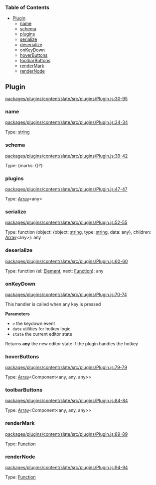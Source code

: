 <!-- Generated by documentation.js. Update this documentation by updating the source code. -->

### Table of Contents

-   [Plugin][1]
    -   [name][2]
    -   [schema][3]
    -   [plugins][4]
    -   [serialize][5]
    -   [deserialize][6]
    -   [onKeyDown][7]
    -   [hoverButtons][8]
    -   [toolbarButtons][9]
    -   [renderMark][10]
    -   [renderNode][11]

## Plugin

[packages/plugins/content/slate/src/plugins/Plugin.js:30-95][12]

### name

[packages/plugins/content/slate/src/plugins/Plugin.js:34-34][13]

Type: [string][14]

### schema

[packages/plugins/content/slate/src/plugins/Plugin.js:39-42][15]

Type: {marks: {}?}

### plugins

[packages/plugins/content/slate/src/plugins/Plugin.js:47-47][16]

Type: [Array][17]&lt;any>

### serialize

[packages/plugins/content/slate/src/plugins/Plugin.js:52-55][18]

Type: function (object: {object: [string][14], type: [string][14], data: any}, children: [Array][17]&lt;any>): any

### deserialize

[packages/plugins/content/slate/src/plugins/Plugin.js:60-60][19]

Type: function (el: [Element][20], next: [Function][21]): any

### onKeyDown

[packages/plugins/content/slate/src/plugins/Plugin.js:70-74][22]

This handler is called when any key is pressed

**Parameters**

-   `e`  the keydown event
-   `data`  utilities for hotkey logic
-   `state`  the current editor state

Returns **any** the new editor state if the plugin handles the hotkey

### hoverButtons

[packages/plugins/content/slate/src/plugins/Plugin.js:79-79][23]

Type: [Array][17]&lt;Component&lt;any, any, any>>

### toolbarButtons

[packages/plugins/content/slate/src/plugins/Plugin.js:84-84][24]

Type: [Array][17]&lt;Component&lt;any, any, any>>

### renderMark

[packages/plugins/content/slate/src/plugins/Plugin.js:89-89][25]

Type: [Function][21]

### renderNode

[packages/plugins/content/slate/src/plugins/Plugin.js:94-94][26]

Type: [Function][21]

[1]: #plugin

[2]: #name

[3]: #schema

[4]: #plugins

[5]: #serialize

[6]: #deserialize

[7]: #onkeydown

[8]: #hoverbuttons

[9]: #toolbarbuttons

[10]: #rendermark

[11]: #rendernode

[12]: https://github.com/nolandg/editor/blob/2157bcbe0494f833932add53fe75a704229d2f3f/packages/plugins/content/slate/src/plugins/Plugin.js#L30-L95 "Source code on GitHub"

[13]: https://github.com/nolandg/editor/blob/2157bcbe0494f833932add53fe75a704229d2f3f/packages/plugins/content/slate/src/plugins/Plugin.js#L34-L34 "Source code on GitHub"

[14]: https://developer.mozilla.org/docs/Web/JavaScript/Reference/Global_Objects/String

[15]: https://github.com/nolandg/editor/blob/2157bcbe0494f833932add53fe75a704229d2f3f/packages/plugins/content/slate/src/plugins/Plugin.js#L39-L42 "Source code on GitHub"

[16]: https://github.com/nolandg/editor/blob/2157bcbe0494f833932add53fe75a704229d2f3f/packages/plugins/content/slate/src/plugins/Plugin.js#L47-L47 "Source code on GitHub"

[17]: https://developer.mozilla.org/docs/Web/JavaScript/Reference/Global_Objects/Array

[18]: https://github.com/nolandg/editor/blob/2157bcbe0494f833932add53fe75a704229d2f3f/packages/plugins/content/slate/src/plugins/Plugin.js#L52-L55 "Source code on GitHub"

[19]: https://github.com/nolandg/editor/blob/2157bcbe0494f833932add53fe75a704229d2f3f/packages/plugins/content/slate/src/plugins/Plugin.js#L60-L60 "Source code on GitHub"

[20]: https://developer.mozilla.org/docs/Web/API/Element

[21]: https://developer.mozilla.org/docs/Web/JavaScript/Reference/Statements/function

[22]: https://github.com/nolandg/editor/blob/2157bcbe0494f833932add53fe75a704229d2f3f/packages/plugins/content/slate/src/plugins/Plugin.js#L70-L74 "Source code on GitHub"

[23]: https://github.com/nolandg/editor/blob/2157bcbe0494f833932add53fe75a704229d2f3f/packages/plugins/content/slate/src/plugins/Plugin.js#L79-L79 "Source code on GitHub"

[24]: https://github.com/nolandg/editor/blob/2157bcbe0494f833932add53fe75a704229d2f3f/packages/plugins/content/slate/src/plugins/Plugin.js#L84-L84 "Source code on GitHub"

[25]: https://github.com/nolandg/editor/blob/2157bcbe0494f833932add53fe75a704229d2f3f/packages/plugins/content/slate/src/plugins/Plugin.js#L89-L89 "Source code on GitHub"

[26]: https://github.com/nolandg/editor/blob/2157bcbe0494f833932add53fe75a704229d2f3f/packages/plugins/content/slate/src/plugins/Plugin.js#L94-L94 "Source code on GitHub"
